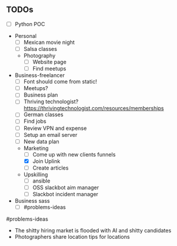 ## TODOs

- [ ] Python POC
-  Personal
    - [ ] Mexican movie night
    - [ ] Salsa classes
    -  Photography
        - [ ] Website page
        - [ ] Find meetups
-  Business-freelancer
    - [ ] Font should come from static!
    - [ ] Meetups?
    - [ ] Business plan
    - [ ] Thriving technologist? https://thrivingtechnologist.com/resources/memberships
    - [ ] German classes
    - [ ] Find jobs
    - [ ] Review VPN and expense
    - [ ] Setup an email server
    - [ ] New data plan
    - Marketing
        - [ ] Come up with new clients funnels
        - [x] Join Uplink
        - [ ] Create articles
    -  Upskilling
        - [ ] ansible
        - [ ] OSS slackbot aim manager
        - [ ] Slackbot incident manager
- Business sass
    - [ ] #problems-ideas

#problems-ideas
- The shitty hiring market is flooded with AI and shitty candidates
- Photographers share location tips for locations

